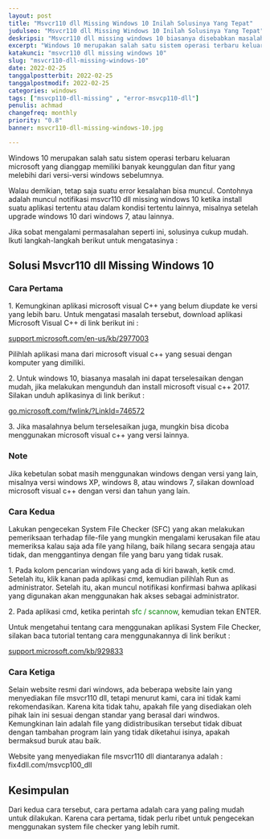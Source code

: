 ```yaml
---
layout: post
title: "Msvcr110 dll Missing Windows 10 Inilah Solusinya Yang Tepat"
judulseo: "Msvcr110 dll Missing Windows 10 Inilah Solusinya Yang Tepat"
deskripsi: "Msvcr110 dll missing windows 10 biasanya disebabkan masalah dalam missing file di windows 10, solusinya download missing file tersebut"
excerpt: "Windows 10 merupakan salah satu sistem operasi terbaru keluaran microsoft yang dianggap memiliki banyak keunggulan dan fitur yang melebihi dari versi-versi windows sebelumnya"
katakunci: "msvcr110 dll missing windows 10"
slug: "msvcr110-dll-missing-windows-10"
date: 2022-02-25
tanggalpostterbit: 2022-02-25 
tanggalpostmodif: 2022-02-25
categories: windows
tags: ["msvcp110-dll-missing" , "error-msvcp110-dll"]
penulis: achmad
changefreq: monthly
priority: "0.8"
banner: msvcr110-dll-missing-windows-10.jpg 

---
```


<p>Windows 10 merupakan salah satu sistem operasi terbaru keluaran microsoft yang dianggap memiliki banyak keunggulan dan fitur yang melebihi dari versi-versi windows sebelumnya.</p>

<p>Walau demikian, tetap saja suatu error kesalahan bisa muncul. Contohnya adalah muncul notifikasi msvcr110 dll missing windows 10 ketika install suatu aplikasi tertentu atau dalam kondisi tertentu lainnya, misalnya setelah upgrade windows 10 dari windows 7, atau lainnya.</p>

<p>Jika sobat mengalami permasalahan seperti ini, solusinya cukup mudah. Ikuti langkah-langkah berikut untuk mengatasinya :</p>


## Solusi Msvcr110 dll Missing Windows 10

<h3 class="{% include classh3.html %}">Cara Pertama</h3>

<p>1. Kemungkinan aplikasi microsoft visual C++ yang belum diupdate ke versi yang lebih baru. Untuk mengatasi masalah tersebut, download aplikasi Microsoft Visual C++ di link berikut ini :</p>

<a href="https://support.microsoft.com/en-us/kb/2977003" target="_blank" rel="nofollow noopener noreferrer" >support.microsoft.com/en-us/kb/2977003</a>

<p>Pilihlah aplikasi mana dari microsoft visual c++ yang sesuai dengan komputer yang dimiliki.</p>

<p>2. Untuk windows 10, biasanya masalah ini dapat terselesaikan dengan mudah, jika melakukan mengunduh dan install microsoft visual c++ 2017. Silakan unduh aplikasinya di link berikut :</p>

<a href="https://go.microsoft.com/fwlink/?LinkId=746572" target="_blank" rel="nofollow noopener noreferrer" >go.microsoft.com/fwlink/?LinkId=746572</a>

<p>3. Jika masalahnya belum terselesaikan juga, mungkin bisa dicoba menggunakan microsoft visual c++ yang versi lainnya.</p>

<h3 class="{% include classh3.html %}">Note</h3>

<p>Jika kebetulan sobat masih menggunakan windows dengan versi yang lain, misalnya versi windows XP, windows 8, atau windows 7, silakan download microsoft visual c++ dengan versi dan tahun yang lain.</p>

<h3 class="{% include classh3.html %}">Cara Kedua</h3>

<p>Lakukan pengecekan System File Checker (SFC) yang akan melakukan pemeriksaan terhadap file-file yang mungkin mengalami kerusakan file atau memeriksa kalau saja ada file yang hilang, baik hilang secara sengaja atau tidak, dan menggantinya dengan file yang baru yang tidak rusak.</p>

<p>1. Pada kolom pencarian windows yang ada di kiri bawah, ketik cmd. Setelah itu, klik kanan pada aplikasi cmd, kemudian pilihlah Run as administrator. Setelah itu, akan muncul notifikasi konfirmasi bahwa aplikasi yang digunakan akan menggunakan hak akses sebagai administrator.</p>

<p>2. Pada aplikasi cmd, ketika perintah <span style="color:green;">sfc / scannow</span>, kemudian tekan ENTER.</p>

<p>Untuk mengetahui tentang cara menggunakan aplikasi System File Checker, silakan baca tutorial tentang cara menggunakannya di link berikut :</p>

<a href="http://support.microsoft.com/kb/929833" target="_blank" rel="nofollow noopener noreferrer" >support.microsoft.com/kb/929833</a>

<h3 class="{% include classh3.html %}">Cara Ketiga</h3>

<p>Selain website resmi dari windows, ada beberapa website lain yang menyediakan file msvcr110 dll, tetapi menurut kami, cara ini tidak kami rekomendasikan. Karena kita tidak tahu, apakah file yang disediakan oleh pihak lain ini sesuai dengan standar yang berasal dari windwos. Kemungkinan lain adalah file yang didistribusikan tersebut tidak dibuat dengan tambahan program lain yang tidak diketahui isinya, apakah bermaksud buruk atau baik.</p>

<p>Website yang menyediakan file msvcr110 dll diantaranya adalah : fix4dll.com/msvcp100_dll</p>


## Kesimpulan

<p>Dari kedua cara tersebut, cara pertama adalah cara yang paling mudah untuk dilakukan. Karena cara pertama, tidak perlu ribet untuk pengecekan menggunakan system file checker yang lebih rumit.</p>